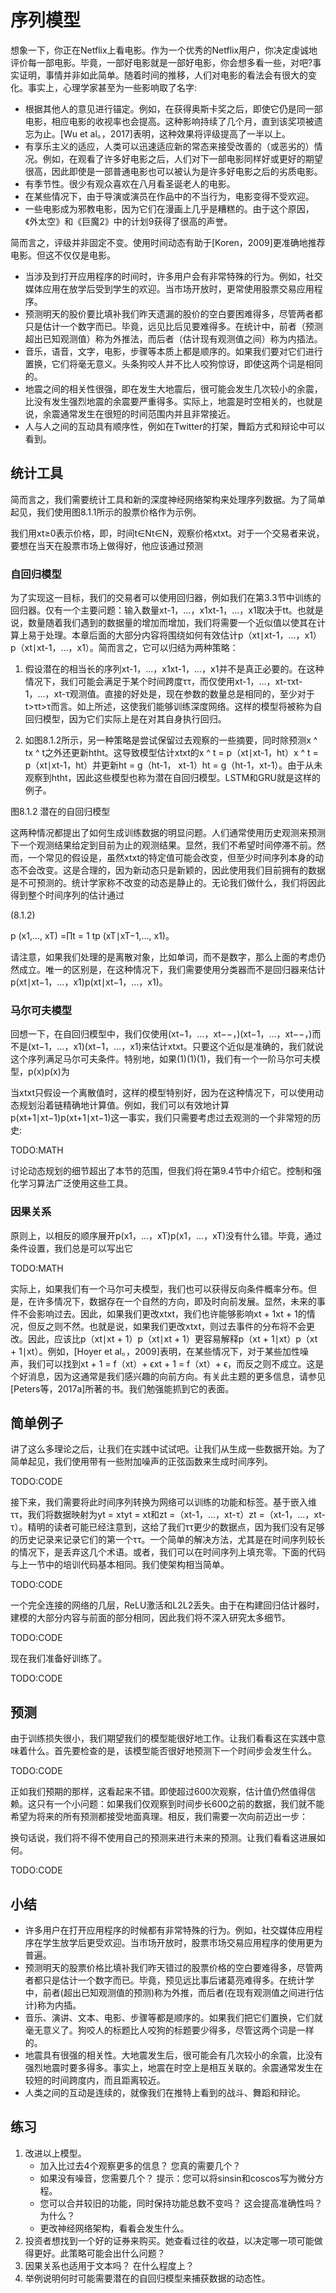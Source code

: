 

<!--
 * @version:
 * @Author:  StevenJokes https://github.com/StevenJokes
 * @Date: 2020-07-29 19:54:15
 * @LastEditors:  StevenJokes https://github.com/StevenJokes
 * @LastEditTime: 2020-07-29 20:11:08
 * @Description:translate by machine
 * @TODO::
 * @Reference:http://preview.d2l.ai/d2l-en/master/chapter_recurrent-neural-networks/sequence.html
-->

# 序列模型

想象一下，你正在Netflix上看电影。作为一个优秀的Netflix用户，你决定虔诚地评价每一部电影。毕竟，一部好电影就是一部好电影，你会想多看一些，对吧?事实证明，事情并非如此简单。随着时间的推移，人们对电影的看法会有很大的变化。事实上，心理学家甚至为一些影响取了名字:

- 根据其他人的意见进行锚定。例如，在获得奥斯卡奖之后，即使它仍是同一部电影，相应电影的收视率也会提高。这种影响持续了几个月，直到该奖项被遗忘为止。[Wu et al。，2017]表明，这种效果将评级提高了一半以上。
- 有享乐主义的适应，人类可以迅速适应新的常态来接受改善的（或恶劣的）情况。例如，在观看了许多好电影之后，人们对下一部电影同样好或更好的期望很高，因此即使是一部普通电影也可以被认为是许多好电影之后的劣质电影。
- 有季节性。很少有观众喜欢在八月看圣诞老人的电影。
- 在某些情况下，由于导演或演员在作品中的不当行为，电影变得不受欢迎。
- 一些电影成为邪教电影，因为它们在漫画上几乎是糟糕的。由于这个原因，《外太空》和《巨魔2》中的计划9获得了很高的声誉。

简而言之，评级并非固定不变。使用时间动态有助于[Koren，2009]更准确地推荐电影。但这不仅仅是电影。

- 当涉及到打开应用程序的时间时，许多用户会有非常特殊的行为。例如，社交媒体应用在放学后受到学生的欢迎。当市场开放时，更常使用股票交易应用程序。
- 预测明天的股价要比填补我们昨天遗漏的股价的空白要困难得多，尽管两者都只是估计一个数字而已。毕竟，远见比后见要难得多。在统计中，前者（预测超出已知观测值）称为外推法，而后者（估计现有观测值之间）称为内插法。
- 音乐，语音，文字，电影，步骤等本质上都是顺序的。如果我们要对它们进行置换，它们将毫无意义。头条狗咬人并不比人咬狗惊讶，即使这两个词是相同的。
- 地震之间的相关性很强，即在发生大地震后，很可能会发生几次较小的余震，比没有发生强烈地震的余震要严重得多。实际上，地震是时空相关的，也就是说，余震通常发生在很短的时间范围内并且非常接近。
- 人与人之间的互动具有顺序性，例如在Twitter的打架，舞蹈方式和辩论中可以看到。

## 统计工具

简而言之，我们需要统计工具和新的深度神经网络架构来处理序列数据。为了简单起见，我们使用图8.1.1所示的股票价格作为示例。

我们用xt≥0表示价格，即，时间t∈Nt∈N，观察价格xtxt。对于一个交易者来说，要想在当天在股票市场上做得好，他应该通过预测

### 自回归模型

为了实现这一目标，我们的交易者可以使用回归器，例如我们在第3.3节中训练的回归器。仅有一个主要问题：输入数量xt-1，…，x1xt-1，…，x1取决于tt。也就是说，数量随着我们遇到的数据量的增加而增加，我们将需要一个近似值以使其在计算上易于处理。本章后面的大部分内容将围绕如何有效估计p（xt∣xt-1，…，x1）p（xt∣xt-1，…，x1）。简而言之，它可以归结为两种策略：

1. 假设潜在的相当长的序列xt-1，...，x1xt-1，...，x1并不是真正必要的。在这种情况下，我们可能会满足于某个时间跨度ττ，而仅使用xt-1，…，xt-τxt-1，…，xt-τ观测值。直接的好处是，现在参数的数量总是相同的，至少对于t>τt>τ而言。如上所述，这使我们能够训练深度网络。这样的模型将被称为自回归模型，因为它们实际上是在对其自身执行回归。

2. 如图8.1.2所示，另一种策略是尝试保留过去观察的一些摘要，同时除预测x ^ tx ^ t之外还更新htht。这导致模型估计xtxt的x ^ t = p（xt∣xt-1，ht）x ^ t = p（xt∣xt-1，ht）并更新ht = g（ht-1， xt-1）ht = g（ht-1，xt-1）。由于从未观察到htht，因此这些模型也称为潜在自回归模型。LSTM和GRU就是这样的例子。

图8.1.2 潜在的自回归模型

这两种情况都提出了如何生成训练数据的明显问题。人们通常使用历史观测来预测下一个观测结果给定到目前为止的观测结果。显然，我们不希望时间停滞不前。然而，一个常见的假设是，虽然xtxt的特定值可能会改变，但至少时间序列本身的动态不会改变。这是合理的，因为新动态只是新颖的，因此使用我们目前拥有的数据是不可预测的。统计学家称不改变的动态是静止的。无论我们做什么，我们将因此得到整个时间序列的估计通过

(8.1.2)

p (x1,…, xT) =∏t = 1 tp (xT∣xT−1,…, x1)。

请注意，如果我们处理的是离散对象，比如单词，而不是数字，那么上面的考虑仍然成立。唯一的区别是，在这种情况下，我们需要使用分类器而不是回归器来估计p(xt∣xt−1，…，x1)p(xt∣xt−1，…，x1)。

### 马尔可夫模型

回想一下，在自回归模型中，我们仅使用(xt−1，…，xt−−，)(xt−1，…，xt−−，)而不是(xt−1，…，x1)(xt−1，…，x1)来估计xtxt。只要这个近似是准确的，我们就说这个序列满足马尔可夫条件。特别地，如果(1)(1)(1)，我们有一个一阶马尔可夫模型，p(x)p(x)为

当xtxt只假设一个离散值时，这样的模型特别好，因为在这种情况下，可以使用动态规划沿着链精确地计算值。例如，我们可以有效地计算p(xt+1∣xt−1)p(xt+1∣xt−1)这一事实，我们只需要考虑过去观测的一个非常短的历史:

TODO:MATH

讨论动态规划的细节超出了本节的范围，但我们将在第9.4节中介绍它。控制和强化学习算法广泛使用这些工具。


### 因果关系

原则上，以相反的顺序展开p(x1，…，xT)p(x1，…，xT)没有什么错。毕竟，通过条件设置，我们总是可以写出它

TODO:MATH

实际上，如果我们有一个马尔可夫模型，我们也可以获得反向条件概率分布。但是，在许多情况下，数据存在一个自然的方向，即及时向前发展。显然，未来的事件不会影响过去。因此，如果我们更改xtxt，我们也许能够影响xt + 1xt + 1的情况，但反之则不然。也就是说，如果我们更改xtxt，则过去事件的分布将不会更改。因此，应该比p（xt∣xt + 1）p（xt∣xt + 1）更容易解释p（xt + 1∣xt）p（xt + 1∣xt）。例如，[Hoyer et al。，2009]表明，在某些情况下，对于某些加性噪声，我们可以找到xt + 1 = f（xt）+ ϵxt + 1 = f（xt）+ ϵ，而反之则不成立。这是个好消息，因为这通常是我们感兴趣的向前方向。有关此主题的更多信息，请参见[Peters等，2017a]所著的书。我们勉强能抓到它的表面。

## 简单例子

讲了这么多理论之后，让我们在实践中试试吧。让我们从生成一些数据开始。为了简单起见，我们使用带有一些附加噪声的正弦函数来生成时间序列。

TODO:CODE

接下来，我们需要将此时间序列转换为网络可以训练的功能和标签。基于嵌入维ττ，我们将数据映射为yt = xtyt = xt和zt =（xt-1，...，xt-τ）zt =（xt-1，...，xt-τ）。精明的读者可能已经注意到，这给了我们ττ更少的数据点，因为我们没有足够的历史记录来记录它们的第一个ττ。一个简单的解决方法，尤其是在时间序列较长的情况下，是丢弃这几个术语。或者，我们可以在时间序列上填充零。下面的代码与上一节中的培训代码基本相同。我们使架构相当简单。

TODO:CODE

一个完全连接的网络的几层，ReLU激活和L2L2丢失。由于在构建回归估计器时，建模的大部分内容与前面的部分相同，因此我们将不深入研究太多细节。

TODO:CODE

现在我们准备好训练了。

TODO:CODE

## 预测

由于训练损失很小，我们期望我们的模型能很好地工作。让我们看看这在实践中意味着什么。首先要检查的是，该模型能否很好地预测下一个时间步会发生什么。

TODO:CODE

正如我们预期的那样，这看起来不错。即使超过600次观察，估计值仍然值得信赖。这只有一个小问题：如果我们仅观察到时间步长600之前的数据，我们就不能希望为将来的所有预测都接受地面真理。相反，我们需要一次向前迈出一步：



换句话说，我们将不得不使用自己的预测来进行未来的预测。让我们看看这进展如何。

TODO:CODE

## 小结

- 许多用户在打开应用程序的时候都有非常特殊的行为。例如，社交媒体应用程序在学生放学后更受欢迎。当市场开放时，股票市场交易应用程序的使用更为普遍。
- 预测明天的股票价格比填补我们昨天错过的股票价格的空白要难得多，尽管两者都只是估计一个数字而已。毕竟，预见远比事后诸葛亮难得多。在统计学中，前者(超出已知观测值的预测)称为外推，而后者(在现有观测值之间进行估计)称为内插。
- 音乐、演讲、文本、电影、步骤等都是顺序的。如果我们把它们置换，它们就毫无意义了。狗咬人的标题比人咬狗的标题要少得多，尽管这两个词是一样的。
- 地震具有很强的相关性。大地震发生后，很可能会有几次较小的余震，比没有强烈地震时要多得多。事实上，地震在时空上是相互关联的。余震通常发生在较短的时间跨度内，而且距离较近。
- 人类之间的互动是连续的，就像我们在推特上看到的战斗、舞蹈和辩论。


## 练习

1. 改进以上模型。
   - 加入比过去4个观察更多的信息？ 您真的需要几个？
   - 如果没有噪音，您需要几个？ 提示：您可以将sinsin和coscos写为微分方程。
   - 您可以合并较旧的功能，同时保持功能总数不变吗？ 这会提高准确性吗？ 为什么？
   - 更改神经网络架构，看看会发生什么。
1. 投资者想找到一个好的证券来购买。她查看过往的收益，以决定哪一项可能做得更好。此策略可能会出什么问题？
1. 因果关系也适用于文本吗？ 在什么程度上？
1. 举例说明何时可能需要潜在的自回归模型来捕获数据的动态性。
